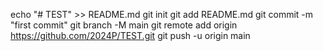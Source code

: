 echo "# TEST" >> README.md
git init
git add README.md
git commit -m "first commit"
git branch -M main
git remote add origin https://github.com/2024P/TEST.git
git push -u origin main
